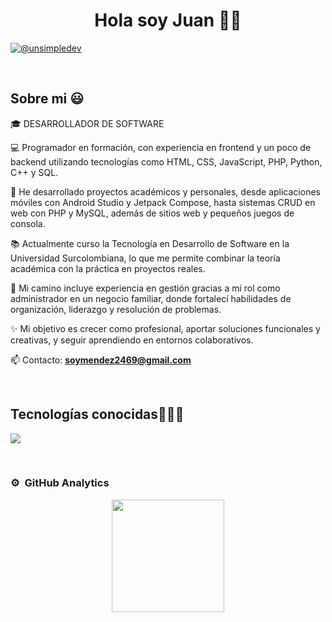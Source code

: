 <h1 align="center">Hola soy Juan 👋✨ </h1> 

<p align="left">
  <a href = "mailto:soymendez2469@gmail.com" target="blank"><img align="center" src="https://img.shields.io/badge/Gmail-D14836?style=for-the-badge&logo=gmail&logoColor=white" alt="@unsimpledev"  /></a>
  </p>
<br>
<h2>Sobre mi 😃</h2>
<!--Intro start-->

<p align="left">
  🎓 DESARROLLADOR DE SOFTWARE

💻 Programador en formación, con experiencia en frontend y un poco de backend utilizando tecnologías como HTML, CSS, JavaScript, PHP, Python, C++ y SQL.

🚀 He desarrollado proyectos académicos y personales, desde aplicaciones móviles con Android Studio y Jetpack Compose, hasta sistemas CRUD en web con PHP y MySQL, además de sitios web y pequeños juegos de consola.

📚 Actualmente curso la Tecnología en Desarrollo de Software en la Universidad Surcolombiana, lo que me permite combinar la teoría académica con la práctica en proyectos reales.

📝 Mi camino incluye experiencia en gestión gracias a mi rol como administrador en un negocio familiar, donde fortalecí habilidades de organización, liderazgo y resolución de problemas.

✨ Mi objetivo es crecer como profesional, aportar soluciones funcionales y creativas, y seguir aprendiendo en entornos colaborativos.

📫 Contacto: **soymendez2469@gmail.com**
<!--Intro end-->
  </p>
<br>

<h2 >Tecnologías conocidas👨🏻‍💻</h2>
<!--tech stack icons-->
<p align="left">
  <a href="https://skillicons.dev">
    <img src="https://skillicons.dev/icons?i=androidstudio,cpp,php,py,css,html,js,nodejs,mysql,git,github,vscode&perline=12" />
  </a>
</p>
<br>

### ⚙️ &nbsp;GitHub Analytics

<p align="center">
<a href="https://github.com/JuanMax24">
  <img height="180em" src="https://github-readme-stats-eight-theta.vercel.app/api?username=JuanMax24&show_icons=true&theme=algolia&include_all_commits=true&count_private=true"/>
</a>
</p>

</p>        
<!--- stats (end) -->
